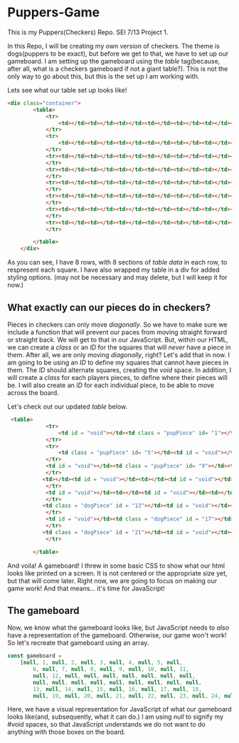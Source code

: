 # Puppers-Game
This is my Puppers(Checkers) Repo. SEI 7/13     Project 1.


In this Repo, I will be creating my own version of checkers. The theme is dogs(puppers to be exact), but before we get to that, we have to set up our gameboard.
I am setting up the gameboard using the *table* tag(because, after all, what is a checkers gameboard if not a giant table?). This is not the only way to go about this, but this is the set up I am working with.

Lets see what our table set up looks like!

```html
<div class="container">
        <table>
            <tr>
                <td></td><td></td><td></td><td></td><td></td><td></td><td></td><td></td>
            </tr>
            <tr>
                <td></td><td></td><td></td><td></td><td></td><td></td><td></td><td></td>
            </tr>
            <tr><td></td><td></td><td></td><td></td><td></td><td></td><td></td><td></td>
            </tr>
            <tr><td></td><td></td><td></td><td></td><td></td><td></td><td></td><td></td>
            </tr>
            <tr><td></td><td></td><td></td><td></td><td></td><td></td><td></td><td></td>
            </tr>
            <tr><td></td><td></td><td></td><td></td><td></td><td></td><td></td><td></td>
            </tr>
            <tr><td></td><td></td><td></td><td></td><td></td><td></td><td></td><td></td>
            </tr>
            <tr><td></td><td></td><td></td><td></td><td></td><td></td><td></td><td></td>
            </tr>

        </table>
    </div>
```

As you can see, I have 8 rows, with 8 sections of *table data* in each row, to respresent each square. I have also wrapped my table in a div for added styling options. (may not be necessary and may delete, but I will keep it for now.)

## What exactly can our pieces do in checkers?

Pieces in checkers can only move *diagonally*. So we have to make sure we include a function that will prevent our paces from moving straight forward or straight back. We will get to that in our JavaScript. But, within our HTML, we can create a *class* or an *ID* for the squares that will *never* have a piece in them. After all, we are only moving *diagonally*, right? Let's add that in now. I am going to be using an *ID* to define my squares that cannot have pieces in them. The *ID* should alternate squares, creating the *void* space. In addition, I will create a *class* for each players pieces, to define where their pieces will be. I will also create an *ID* for each individual piece, to be able to move across the board.

Let's check out our updated *table* below.

```html
 <table>
            <tr>
                <td id = "void"></td><td class = "pupPiece" id= "1"></td><td id = "void"></td><td class = "pupPiece" id= "2"></td><td id = "void"></td><td class = "pupPiece" id= "3"></td><td id = "void"></td><td class = "pupPiece" id= "4"></td>
            </tr>
            <tr>
                <td class = "pupPiece" id= "5"></td><td id = "void"></td><td class = "pupPiece" id= "6"></td><td id = "void"></td><td class = "pupPiece" id= "7"></td><td id = "void"></td><td class = "pupPiece" id= "8"></td><td id = "void"></td>
            </tr>
            <td id = "void"></td><td class = "pupPiece" id= "9"></td><td id = "void"></td><td class = "pupPiece" id= "10"></td><td id = "void"></td><td class = "pupPiece" id= "11"></td><td id = "void"></td><td class = "pupPiece" id= "12"></td>
            </tr>
           <td></td><td id = "void"></td><td></td><td id = "void"></td><td></td><td id = "void"></td><td></td><td id = "void"></td>
            </tr>
            <td id = "void"></td><td></td><td id = "void"></td><td></td><td id = "void"></td><td></td><td id = "void"></td><td></td>
            </tr>
           <td class = "dogPiece" id = "13"></td><td id = "void"></td><td class = "dogPiece" id = "14"></td><td id = "void"></td><td class = "dogPiece" id = "15"></td><td id = "void"></td><td class = "dogPiece" id = "16"></td><td id = "void"></td>
            </tr>
            <td id = "void"></td><td class = "dogPiece" id = "17"></td><td id = "void"></td><td class = "dogPiece" id = "18"></td><td id = "void"></td><td class = "dogPiece" id = "19"></td><td id = "void"></td><td class = "dogPiece" id = "20"></td>
            </tr>
           <td class = "dogPiece" id = "21"></td><td id = "void"></td><td class = "dogPiece" id = "22"></td><td id = "void"></td><td class = "dogPiece" id = "23"></td><td id = "void"></td><td class = "dogPiece" id = "24"></td><td id = "void"></td>
            </tr>

        </table>
```

And voila! A gameboard! I threw in some basic CSS to show what our html looks like printed on a screen. It is not centered or the appropriate size yet, but that will come later. Right now, we are going to focus on making our game work! And that means... it's time for JavaScript!

## The gameboard

Now, we know what the gameboard looks like, but JavaScript needs to *also* have a representation of the gameboard. Otherwise, our game won't work! So let's recreate that gameboard using an array.

```javascript
const gameboard = 
    [null, 1, null, 2, null, 3, null, 4, null, 5, null, 
        6, null, 7, null, 8, null, 9, null, 10, null, 11, 
        null, 12, null, null, null, null, null, null, null, 
        null, null, null, null, null, null, null, null, null, 
        13, null, 14, null, 15, null, 16, null, 17, null, 18, 
        null, 19, null, 20, null, 21, null, 22, null, 23, null, 24, null ]
```

Here, we have a visual representation for JavaScript of what our gameboard looks like(and, subsequently, what it can do.) I am using *null* to signify my #void spaces, so that JavaScript understands we do not want to do anything with those boxes on the board.
